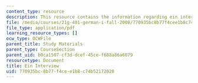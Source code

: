 ```yaml
---
content_type: resource
description: This resource contains the information regarding ein interview.
file: /media/courses/21g-401-german-i-fall-2008/770935bc8b77f4cee1b8c74b52172020_MIT21G_401F08_ein_inter.pdf
file_type: application/pdf
learning_resource_types: []
ocw_type: OCWFile
parent_title: Study Materials
parent_type: CourseSection
parent_uid: b0ca1507-cf3d-dcef-45ce-f688a86a6079
resourcetype: Document
title: Ein Interview
uid: 770935bc-8b77-f4ce-e1b8-c74b52172020
---
```

